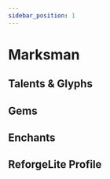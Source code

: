 ```yaml
---
sidebar_position: 1
---
```


# Marksman

## Talents & Glyphs

## Gems

## Enchants

## ReforgeLite Profile
